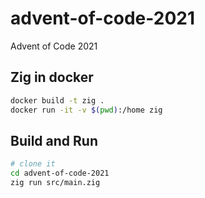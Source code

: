 # advent-of-code-2021
Advent of Code 2021

## Zig in docker
```bash
docker build -t zig .
docker run -it -v $(pwd):/home zig
```

## Build and Run
```bash
# clone it
cd advent-of-code-2021
zig run src/main.zig
```